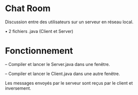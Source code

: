 # Chat Room

Discussion entre des utilisateurs sur un serveur en réseau local.

• 2 fichiers .java (Client et Server)

# Fonctionnement

– Compiler et lancer le Server.java dans une fenêtre.

– Compiler et lancer le Client.java dans une autre fenêtre.

Les messages envoyés par le serveur sont reçus par le client et inversement. 
